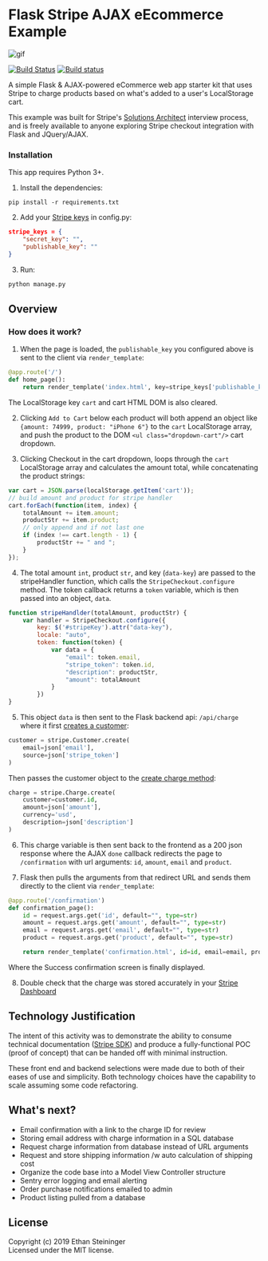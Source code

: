 # Flask Stripe AJAX eEcommerce Example

![gif](https://i.imgur.com/jvwrlKd.gif)

[![Build Status](http://img.shields.io/travis/shama/gaze.svg)](https://travis-ci.org/shama/gaze) [![Build status](https://ci.appveyor.com/api/projects/status/vtx65w9eg511tgo4)](https://ci.appveyor.com/project/shama/gaze)

A simple Flask & AJAX-powered eCommerce web app starter kit that uses Stripe to charge products based on what's added to a user's LocalStorage cart.

This example was built for Stripe's [Solutions Architect](https://stripe.com/jobs/listing/solutions-architect/1156461) interview process, and is freely available to anyone exploring Stripe checkout integration with Flask and JQuery/AJAX.

### Installation

This app requires Python 3+.

1. Install the dependencies:

```shell
pip install -r requirements.txt
```

2. Add your [Stripe keys](https://stripe.com/docs/testing) in config.py:

``` json
stripe_keys = {
    "secret_key": "",
    "publishable_key": ""
}
```

3. Run:

```python
python manage.py
```

## Overview

### How does it work?

1. When the page is loaded, the `publishable_key` you configured above is sent to the client via `render_template`:
``` python
@app.route('/')
def home_page():
    return render_template('index.html', key=stripe_keys['publishable_key'])
```
The LocalStorage key `cart` and cart HTML DOM is also cleared.

2. Clicking `Add to Cart` below each product will both append an object like `{amount: 74999, product: "iPhone 6"}` to the `cart` LocalStorage array, and push the product to the DOM `<ul class="dropdown-cart"/>` cart dropdown.

3. Clicking Checkout in the cart dropdown, loops through the `cart` LocalStorage array and calculates the amount total, while concatenating the product strings:

``` javascript
var cart = JSON.parse(localStorage.getItem('cart'));
// build amount and product for stripe handler
cart.forEach(function(item, index) {
    totalAmount += item.amount;
    productStr += item.product;
    // only append and if not last one
    if (index !== cart.length - 1) {
        productStr += " and ";
    }
});
```
4. The total amount `int`, product `str`, and key (`data-key`) are passed to the stripeHandler function, which calls the `StripeCheckout.configure` method. The token callback returns a `token` variable, which is then passed into an object, `data`.

``` javascript
function stripeHandlder(totalAmount, productStr) {
    var handler = StripeCheckout.configure({
        key: $('#stripeKey').attr("data-key"),
        locale: "auto",
        token: function(token) {
            var data = {
                "email": token.email,
                "stripe_token": token.id,
                "description": productStr,
                "amount": totalAmount
            }
        })
}
```

5. This object `data` is then sent to the Flask backend api: `/api/charge` where it first [creates a customer](https://stripe.com/docs/api/customers/create):

``` python
customer = stripe.Customer.create(
    email=json['email'],
    source=json['stripe_token']
)
```
Then passes the customer object to the [create charge method](https://stripe.com/docs/api/charges/create):

``` python
charge = stripe.Charge.create(
    customer=customer.id,
    amount=json['amount'],
    currency='usd',
    description=json['description']
)
```

6. This charge variable is then sent back to the frontend as a 200 json response where the AJAX `done` callback redirects the page to `/confirmation` with url arguments: `id`, `amount`, `email` and `product`.

7. Flask then pulls the arguments from that redirect URL and sends them directly to the client via `render_template`:

``` python
@app.route('/confirmation')
def confirmation_page():
    id = request.args.get('id', default="", type=str)
    amount = request.args.get('amount', default="", type=str)
    email = request.args.get('email', default="", type=str)
    product = request.args.get('product', default="", type=str)

    return render_template('confirmation.html', id=id, email=email, product=product, amount=amount)
```

Where the Success confirmation screen is finally displayed.

8. Double check that the charge was stored accurately in your [Stripe Dashboard](https://dashboard.stripe.com/test/payments)


## Technology Justification

The intent of this activity was to demonstrate the ability to consume technical documentation ([Stripe SDK](https://stripe.com/docs/libraries)) and produce a fully-functional POC (proof of concept) that can be handed off with minimal instruction.

These front end and backend selections were made due to both of their eases of use and simplicity. Both technology choices have the capability to scale assuming some code refactoring.

## What's next?

* Email confirmation with a link to the charge ID for review
* Storing email address with charge information in a SQL database 
* Request charge information from database instead of URL arguments
* Request and store shipping information /w auto calculation of shipping cost
* Organize the code base into a Model View Controller structure
* Sentry error logging and email alerting
* Order purchase notifications emailed to admin 
* Product listing pulled from a database

## License
Copyright (c) 2019 Ethan Steininger  
Licensed under the MIT license.
